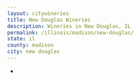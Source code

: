 ```yaml
---
layout: citywineries
title: New Douglas Wineries
description: Wineries in New Douglas, IL
permalink: /illinois/madison/new-douglas/
state: il
county: madison
city: new douglas
---
```

-
